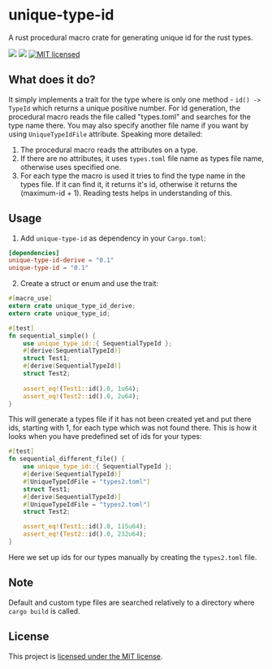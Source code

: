 # unique-type-id
A rust procedural macro crate for generating unique id for the rust types.


[![](https://meritbadge.herokuapp.com/unique-type-id)](https://crates.io/crates/unique-type-id) [![](https://travis-ci.org/vityafx/unique-type-id.svg?branch=master)](https://travis-ci.org/vityafx/unique-type-id)
[![MIT licensed](https://img.shields.io/badge/license-MIT-blue.svg)](./LICENSE)


## What does it do?

It simply implements a trait for the type where is only one method - `id() -> TypeId` which returns a unique positive number. For id generation, the procedural macro reads the file called "types.toml" and searches for the type name
there. You may also specify another file name if you want by using `UniqueTypeIdFile` attribute. Speaking more detailed:

1. The procedural macro reads the attributes on a type.
2. If there are no attributes, it uses `types.toml` file name as types file name, otherwise uses specified one.
3. For each type the macro is used it tries to find the type name in the types file. If it can find it, it returns
it's id, otherwise it returns the (maximum-id + 1). Reading tests helps in understanding of this.
  

## Usage

1. Add `unique-type-id` as dependency in your `Cargo.toml`:

 ```toml
 [dependencies]
 unique-type-id-derive = "0.1"
 unique-type-id = "0.1"
 ```

2. Create a struct or enum and use the trait:

 ```rust
 #[macro_use]
 extern crate unique_type_id_derive;
 extern crate unique_type_id;

 #[test]
 fn sequential_simple() {
     use unique_type_id::{ SequentialTypeId };
     #[derive(SequentialTypeId)]
     struct Test1;
     #[derive(SequentialTypeId)]
     struct Test2;
     
     assert_eq!(Test1::id().0, 1u64);
     assert_eq!(Test2::id().0, 2u64);
 }
 ```
 
 This will generate a types file if it has not been created yet and put there ids, starting with 1, for each type
 which was not found there. This is how it looks when you have predefined set of ids for your types:
 
```rust 
#[test]
fn sequential_different_file() {
    use unique_type_id::{ SequentialTypeId };
    #[derive(SequentialTypeId)]
    #[UniqueTypeIdFile = "types2.toml"]
    struct Test1;
    #[derive(SequentialTypeId)]
    #[UniqueTypeIdFile = "types2.toml"]
    struct Test2;

    assert_eq!(Test1::id().0, 115u64);
    assert_eq!(Test2::id().0, 232u64);
}
```

Here we set up ids for our types manually by creating the `types2.toml` file.

## Note

Default and custom type files are searched relatively to a directory where `cargo build` is called.
 
## License

This project is [licensed under the MIT license](https://github.com/vityafx/introspection/blob/master/LICENSE).
